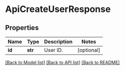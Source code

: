 # ApiCreateUserResponse

## Properties
Name | Type | Description | Notes
------------ | ------------- | ------------- | -------------
**id** | **str** | User ID. | [optional] 

[[Back to Model list]](../README.md#documentation-for-models) [[Back to API list]](../README.md#documentation-for-api-endpoints) [[Back to README]](../README.md)


